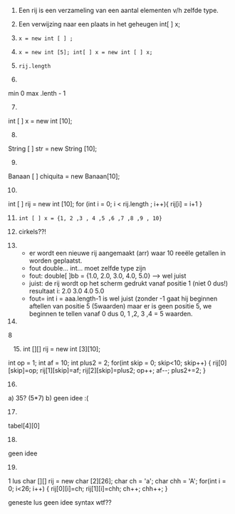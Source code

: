 1. Een rij is een verzameling van een aantal elementen v/h zelfde type.
2. Een verwijzing naar een plaats in het geheugen int[ ] x;
3. `x = new int [ ] ;`
4. `x = new int [5]; int[ ] x = new int [ ] x;`
5. `rij.length`

6.
min 0
max .lenth - 1

7.
int [ ] x = new int [10];

8.
String [ ] str = new String [10];

9.
Banaan [ ] chiquita = new Banaan[10];

10.

int [ ] rij = new int [10];
for (int i = 0; i < rij.length ; i++){
	rij[i] = i+1
}

11. `int [ ] x = {1, 2 ,3 , 4 ,5 ,6 ,7 ,8 ,9 , 10}`

12. cirkels??!

13.
	* er wordt een nieuwe rij aangemaakt (arr) waar 10 reeële getallen in worden geplaatst.
	* fout double… int… moet zelfde type zijn
	* fout: double[ ]bb = {1.0, 2.0, 3.0, 4.0, 5.0} —> wel juist
	* juist: de rij wordt op het scherm gedrukt vanaf positie 1 (niet 0 dus!) resultaat i: 2.0 3.0 4.0 5.0
	* fout= int i = aaa.length-1 is wel juist (zonder -1 gaat hij beginnen aftellen van positie 5 (5waarden) maar er is geen positie 5, we beginnen te tellen vanaf 0 dus 0, 1 ,2, 3 ,4 = 5 waarden. 

14.	
8

  
15.	
int [][] rij = new int [3][10];
	
int op = 1;
int af = 10;
int plus2 = 2;
for(int skip = 0; skip<10; skip++) {
	rij[0][skip]=op;
	rij[1][skip]=af;
	rij[2][skip]=plus2;
	op++;
	af--;
	plus2+=2;
}

16.
a)	35? (5*7)
b) 	geen idee :(

17.	
tabel[4][0]

18.
geen idee

19.
1 lus
char [][] rij = new char [2][26];
char ch = 'a';
char chh = 'A';
for(int i = 0; i<26; i++) {
	rij[0][i]=ch;
	rij[1][i]=chh;
	ch++;
	chh++;
}

geneste lus geen idee
syntax wtf??